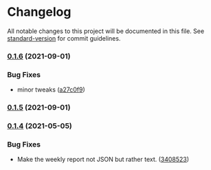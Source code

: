 # Changelog

All notable changes to this project will be documented in this file. See [standard-version](https://github.com/conventional-changelog/standard-version) for commit guidelines.

### [0.1.6](https://github.com/Celerway/diamonds/compare/v0.1.5...v0.1.6) (2021-09-01)


### Bug Fixes

* minor tweaks ([a27c0f9](https://github.com/Celerway/diamonds/commit/a27c0f9adc1677e2a2daf8f940d036fc48a8b126))

### [0.1.5](https://github.com/Celerway/diamonds/compare/v0.1.4...v0.1.5) (2021-09-01)

### [0.1.4](https://github.com/Celerway/diamonds/compare/v0.1.3...v0.1.4) (2021-05-05)


### Bug Fixes

* Make the weekly report not JSON but rather text. ([3408523](https://github.com/Celerway/diamonds/commit/34085238b8538bf5fabccab7e22e25cba1b4fcd0))
